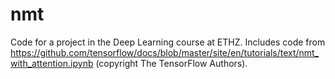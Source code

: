 # nmt
Code for a project in the Deep Learning course at ETHZ. Includes code from https://github.com/tensorflow/docs/blob/master/site/en/tutorials/text/nmt_with_attention.ipynb (copyright The TensorFlow Authors).
